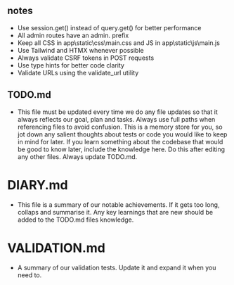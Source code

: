 ## notes
- Use session.get() instead of query.get() for better performance
- All admin routes have an admin. prefix
- Keep all CSS in app\static\css\main.css and JS in app\static\js\main.js
- Use Tailwind and HTMX whenever possible
- Always validate CSRF tokens in POST requests
- Use type hints for better code clarity
- Validate URLs using the validate_url utility

## TODO.md
- This file must be updated every time we do any file updates so that it always reflects our goal, plan and tasks. Always use full paths when referencing files to avoid confusion. This is a memory store for you, so jot down any salient thoughts about tests or code you would like to keep in mind for later. If you learn something about the codebase that would be good to know later, include the knowledge here. Do this after editing any other files. Always update TODO.md.

# DIARY.md
- This file is a summary of our notable achievements. If it gets too long, collaps and summarise it. Any key learnings that are new should be added to the TODO.md files knowledge. 

# VALIDATION.md
- A summary of our validation tests. Update it and expand it when you need to.

